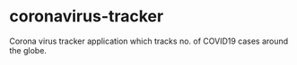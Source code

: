 # coronavirus-tracker
Corona virus tracker application which tracks no. of COVID19 cases around the globe.
